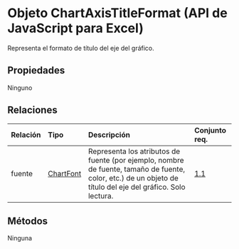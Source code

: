 # <a name="chartaxistitleformat-object-javascript-api-for-excel"></a>Objeto ChartAxisTitleFormat (API de JavaScript para Excel)

Representa el formato de título del eje del gráfico.

## <a name="properties"></a>Propiedades

Ninguno

## <a name="relationships"></a>Relaciones
| Relación | Tipo    |Descripción| Conjunto req.|
|:---------------|:--------|:----------|:----|
|fuente|[ChartFont](chartfont.md)|Representa los atributos de fuente (por ejemplo, nombre de fuente, tamaño de fuente, color, etc.) de un objeto de título del eje del gráfico. Solo lectura.|[1.1](../requirement-sets/excel-api-requirement-sets.md)|

## <a name="methods"></a>Métodos
Ninguna

